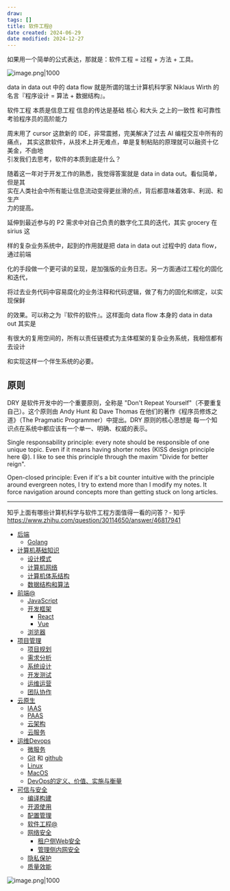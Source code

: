 ```yaml
---
draw:
tags: []
title: 软件工程@
date created: 2024-06-29
date modified: 2024-12-27
---
```


如果用一个简单的公式表达，那就是：软件工程 = 过程 + 方法 + 工具。

![image.png|1000](https://imagehosting4picgo.oss-cn-beijing.aliyuncs.com/imagehosting/fix-dir%2Fpicgo%2Fpicgo-clipboard-images%2F2024%2F11%2F24%2F02-15-34-732744fab378837671302ddc8f050bfa-202411240215416-56f187.png)

data in data out 中的 data flow 就是所谓的瑞士计算机科学家 Niklaus Wirth 的名言『程序设计 = 算法 + 数据结构』。

软件工程 本质是信息工程 信息的传达是基础 核心 和大头 之上的一致性 和可靠性 考验程序员的高阶能力

周末用了 cursor 这款新的 IDE，非常震撼，完美解决了过去 AI 编程交互中所有的痛点，
其实这款软件，从技术上并无难点，单是复制粘贴的原理就可以融资十亿美金，不由地  
引发我们去思考，软件的本质到底是什么？

随着这一年对于开发工作的熟悉，我觉得答案就是 data in data out。看似简单，但是其  
实在人类社会中所有能让信息流动变得更丝滑的点，背后都意味着效率、利润、和生产  
力的提高。

  

延伸到最近参与的 P2 需求中对自己负责的数字化工具的迭代，其实 grocery 在 sirius 这

样的复杂业务系统中，起到的作用就是把 data in data out 过程中的 data flow，通过前端

化的手段做一个更可读的呈现，是加强版的业务日志。另一方面通过工程化的固化和迭代，

将过去业务代码中容易腐化的业务注释和代码逻辑，做了有力的固化和绑定，以实现保鲜

的效果。可以称之为『软件的软件』。这样面向 data flow 本身的 data in data out 其实是

有很大的复用空间的，所有以责任链模式为主体框架的复杂业务系统，我相信都有去设计

和实现这样一个伴生系统的必要。

## 原则

DRY 是软件开发中的一个重要原则，全称是 "Don't Repeat Yourself"（不要重复自己）。这个原则由 Andy Hunt 和 Dave Thomas 在他们的著作《程序员修炼之道》（The Pragmatic Programmer）中提出。DRY 原则的核心思想是 每一个知识点在系统中都应该有一个单一、明确、权威的表示。

Single responsability principle: every note should be responsible of one unique topic. Even if it means having shorter notes (KISS design principle here 😄). I like to see this principle through the maxim "Divide for better reign".

Open-closed principle: Even if it's a bit counter intuitive with the principle around evergreen notes, I try to extend more than I modify my notes. It force navigation around concepts more than getting stuck on long articles.

---

知乎上面有哪些计算机科学与软件工程方面值得一看的问答？- 知乎  
https://www.zhihu.com/question/30114650/answer/46817941

- [后端](后端)
	- [Golang](Golang.md)
- [计算机基础知识](计算机基础知识)
	- [设计模式](设计模式)
	- [计算机网络](计算机网络)
	- [计算机体系结构](计算机体系结构)
	- [数据结构和算法](数据结构和算法.md)
- [前端@](前端@.md)
	- [JavaScript](JavaScript.md)
	- [开发框架](开发框架)
		- [React](React)
		- [Vue](Vue)
	- [浏览器](浏览器.md)
- [项目管理](2%20第二大脑/1%20知识/管理/项目管理.md)
	- [项目规划](项目规划)
	- [需求分析](需求分析)
	- [系统设计](系统设计)
	- [开发测试](开发测试)
	- [运维运营](运维运营)
	- [团队协作](团队协作.md)
- [云原生](云原生)
	- [IAAS](IAAS)
	- [PAAS](PAAS)
	- [云架构](云架构)
	- [云服务](云服务)
- [运维Devops](运维Devops)
	- [微服务](微服务)
	- [Git](Git.md) 和 [github](github.md)
	- [Linux](Linux.md)
	- [MacOS](MacOS)
	- [DevOps的定义、价值、实施与衡量](DevOps的定义、价值、实施与衡量)
- [可信与安全](可信与安全)
	- [编译构建](编译构建)
	- [开源使用](开源使用)
	- [配置管理](配置管理)
	- [软件工程@](软件工程@.md)
	- [网络安全](网络安全)
		- [租户侧Web安全](租户侧Web安全)
		- [管理侧内网安全](管理侧内网安全)
	- [隐私保护](隐私保护)
	- [质量效能](质量效能)

![image.png|1000](https://imagehosting4picgo.oss-cn-beijing.aliyuncs.com/imagehosting/fix-dir%2Fpicgo%2Fpicgo-clipboard-images%2F2024%2F06%2F29%2F17-39-55-175cfb2e81a8d60ad7656e4cc65f181c-20240629173955-e8812b.png)
